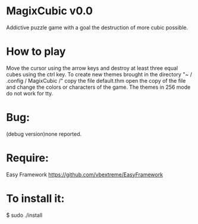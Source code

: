 MagixCubic v0.0
===============
Addictive puzzle game with a goal the destruction of more cubic possible.

How to play
===========
Move the cursor using the arrow keys and destroy at least three equal cubes using the ctrl key.
To create new themes brought in the directory "~ / .config / MagixCubic /"
copy the file default.thm open the copy of the file and change the colors or characters of the game.
The themes in 256 mode do not work for tty.

Bug:
====
(debug version)none reported.

Require:
========
Easy Framework https://github.com/vbextreme/EasyFramework

To install it:
==============
$ sudo ./install
